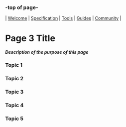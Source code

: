 ### -top of page-
| [Welcome](index) |  [Specification](page2) | [Tools](page3) | [Guides](page4) | [Community](page5) |

# Page 3 Title
_**Description of the purpose of this page**_

### Topic 1

### Topic 2

### Topic 3

### Topic 4

### Topic 5
